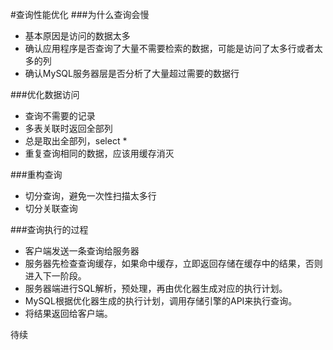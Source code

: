 #查询性能优化
###为什么查询会慢
+ 基本原因是访问的数据太多
+ 确认应用程序是否查询了大量不需要检索的数据，可能是访问了太多行或者太多的列
+ 确认MySQL服务器层是否分析了大量超过需要的数据行

###优化数据访问
+ 查询不需要的记录
+ 多表关联时返回全部列
+ 总是取出全部列，select *
+ 重复查询相同的数据，应该用缓存消灭

###重构查询

+ 切分查询，避免一次性扫描太多行
+ 切分关联查询

###查询执行的过程

+ 客户端发送一条查询给服务器
+ 服务器先检查查询缓存，如果命中缓存，立即返回存储在缓存中的结果，否则进入下一阶段。
+ 服务器端进行SQL解析，预处理，再由优化器生成对应的执行计划。
+ MySQL根据优化器生成的执行计划，调用存储引擎的API来执行查询。
+ 将结果返回给客户端。


待续